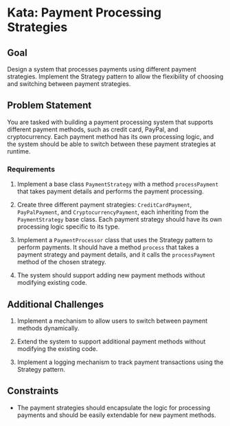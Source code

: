 # Kata: Payment Processing Strategies

## Goal

Design a system that processes payments using different payment strategies. Implement the Strategy pattern to allow the flexibility of choosing and switching between payment strategies.

## Problem Statement

You are tasked with building a payment processing system that supports different payment methods, such as credit card, PayPal, and cryptocurrency. Each payment method has its own processing logic, and the system should be able to switch between these payment strategies at runtime.

### Requirements

1. Implement a base class `PaymentStrategy` with a method `processPayment` that takes payment details and performs the payment processing.

2. Create three different payment strategies: `CreditCardPayment`, `PayPalPayment`, and `CryptocurrencyPayment`, each inheriting from the `PaymentStrategy` base class. Each payment strategy should have its own processing logic specific to its type.

3. Implement a `PaymentProcessor` class that uses the Strategy pattern to perform payments. It should have a method `process` that takes a payment strategy and payment details, and it calls the `processPayment` method of the chosen strategy.

4. The system should support adding new payment methods without modifying existing code.

## Additional Challenges

1. Implement a mechanism to allow users to switch between payment methods dynamically.

2. Extend the system to support additional payment methods without modifying the existing code.

3. Implement a logging mechanism to track payment transactions using the Strategy pattern.

## Constraints

- The payment strategies should encapsulate the logic for processing payments and should be easily extendable for new payment methods.
